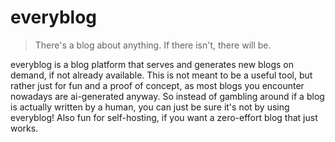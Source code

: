 # everyblog

> There's a blog about anything. If there isn't, there will be.

everyblog is a blog platform that serves and generates new blogs on demand, if not already available. This is not meant to be a useful tool, but rather just for fun and a proof of concept, as most blogs you encounter nowadays are ai-generated anyway. So instead of gambling around if a blog is actually written by a human, you can just be sure it's not by using everyblog!
Also fun for self-hosting, if you want a zero-effort blog that just works.
